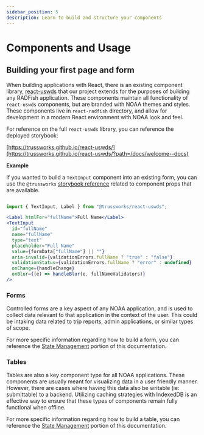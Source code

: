 ```yaml
---
sidebar_position: 5
description: Learn to build and structure your components
---
```


# Components and Usage

## Building your first page and form

When building applications with React, there is an existing component library, [react-uswds](https://trussworks.github.io/react-uswds/?path=/docs/welcome--docs) that our project extends for the purposes of building any RADFish application. These components maintain all functionality of `react-uswds` components, but are branded with NOAA themes and styles. These components live in `react-radfish` directory, and allow for development in a modern React environment with NOAA look and feel.

For reference on the full `react-uswds` library, you can reference the deployed storybook:

[https://trussworks.github.io/react-uswds/](https://trussworks.github.io/react-uswds/?path=/docs/welcome--docs)

**Example**

If you wanted to build a `TextInput` component into an existing form, you can use the `@trussworks` [storybook reference](https://trussworks.github.io/react-uswds/?path=/docs/components-text-input--docs) related to component props that are available.

```jsx

import { TextInput, Label } from "@trussworks/react-uswds";

<Label htmlFor="fullName">Full Name</Label>
<TextInput
  id="fullName"
  name="fullName"
  type="text"
  placeholder="Full Name"
  value={formData["fullName"] || ""}
  aria-invalid={validationErrors.fullName ? "true" : "false"}
  validationStatus={validationErrors.fullName ? "error" : undefined}
  onChange={handleChange}
  onBlur={(e) => handleBlur(e, fullNameValidators)}
/>
```

### Forms

Controlled forms are a key aspect of any NOAA application, and is used to collect data relevant to that application in the context of the user. This could be intaking data related to trip reports, admin applications, or similar types of scope.

For more specific information regarding how to build a form, you can reference the [State Management](./state-management.md) portion of this documentation.

### Tables

Tables are also a key component type for all NOAA applications. These components are usually meant for visualizing data in a user friendly manner. However, there are cases where having this data also be writable (ie: submittable) to a backend. Utilizing caching strategies with IndexedDB is an effective way to ensure that these types of components remain fully functional when offline.

For more specific information regarding how to build a table, you can reference the [State Management](./state-management.md) portion of this documentation.
